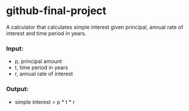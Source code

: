 # github-final-project

A calculator that calculates simple interest given principal, annual rate of interest and time period in years.
### Input:
* p, principal amount
* t, time period in years
* r, annual rate of interest
### Output:
* simple interest = p * t * r
